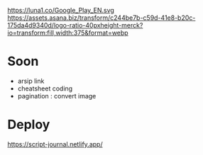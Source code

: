 https://luna1.co/Google_Play_EN.svg
https://assets.asana.biz/transform/c244be7b-c59d-41e8-b20c-175da4d9340d/logo-ratio-40pxheight-merck?io=transform:fill,width:375&format=webp

# Soon

- arsip link
- cheatsheet coding
- pagination : convert image

# Deploy

https://script-journal.netlify.app/
